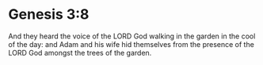 # Genesis 3:8

And they heard the voice of the LORD God walking in the garden in the cool of the day: and Adam and his wife hid themselves from the presence of the LORD God amongst the trees of the garden.